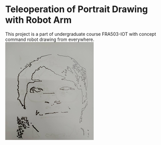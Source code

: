 # Teleoperation of Portrait Drawing with Robot Arm

This project is a part of undergraduate course FRA503-IOT with concept command robot drawing from everywhere.
![Project Screenshot](Nodejs/Processed_image/guildline8.png)


